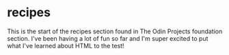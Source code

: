# recipes
This is the start of the recipes section found in The Odin Projects foundation section. I've been having a lot of fun so far and I'm super excited to put what I've learned about HTML to the test! 